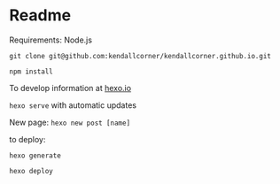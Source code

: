 # Readme

Requirements: Node.js

```
git clone git@github.com:kendallcorner/kendallcorner.github.io.git

npm install
```

To develop information at [hexo.io](https://hexo.io)

```hexo serve```
with automatic updates

New page:
```hexo new post [name]```


to deploy:
```
hexo generate

hexo deploy
```
